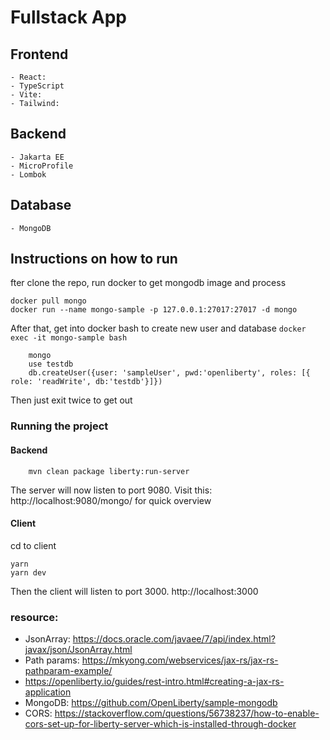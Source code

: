 # Fullstack App

## Frontend

    - React:
    - TypeScript
    - Vite:
    - Tailwind:

## Backend

    - Jakarta EE
    - MicroProfile
    - Lombok

## Database

    - MongoDB

## Instructions on how to run

fter clone the repo, run docker to get mongodb image and process

```
docker pull mongo
docker run --name mongo-sample -p 127.0.0.1:27017:27017 -d mongo
```

After that, get into docker bash to create new user and database
```docker exec -it mongo-sample bash```

```
    mongo
    use testdb
    db.createUser({user: 'sampleUser', pwd:'openliberty', roles: [{ role: 'readWrite', db:'testdb'}]})
```

Then just exit twice to get out

### Running the project

#### Backend

```
    mvn clean package liberty:run-server
```
The server will now listen to port 9080.
Visit this: http://localhost:9080/mongo/ for quick overview

#### Client

cd to client
``` 
yarn
yarn dev 
```
Then the client will listen to port 3000.
http://localhost:3000

### resource:

- JsonArray: https://docs.oracle.com/javaee/7/api/index.html?javax/json/JsonArray.html
- Path params: https://mkyong.com/webservices/jax-rs/jax-rs-pathparam-example/
- https://openliberty.io/guides/rest-intro.html#creating-a-jax-rs-application
- MongoDB: https://github.com/OpenLiberty/sample-mongodb
- CORS: https://stackoverflow.com/questions/56738237/how-to-enable-cors-set-up-for-liberty-server-which-is-installed-through-docker


